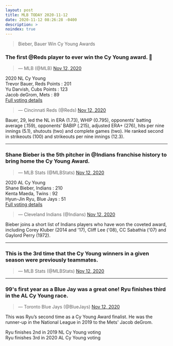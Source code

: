 ```yaml
---
layout: post
title: MLB TODAY 2020-11-12
date: 2020-11-12 08:26:28 -0400
description: >
noindex: true
---
```


> Bieber, Bauer Win Cy Young Awards

### The first @Reds player to ever win the Cy Young award. 👀

<script async src="//platform.twitter.com/widgets.js" charset="utf-8"></script>
<blockquote class="twitter-tweet" data-lang="en">
  &mdash; MLB (@MLB)
  <a href="https://twitter.com/MLB/status/1326674343804473346">Nov 12, 2020</a>
</blockquote>

2020 NL Cy Young  
Trevor Bauer, Reds Points : 201  
Yu Darvish, Cubs Points : 123  
Jacob deGrom, Mets : 89  
[Full voting details](https://bbwaa.com/20-nl-cy/)

<script async src="//platform.twitter.com/widgets.js" charset="utf-8"></script>
<blockquote class="twitter-tweet" data-lang="en">
  &mdash; Cincinnati Reds (@Reds)
  <a href="https://twitter.com/Reds/status/1326673437755105280">Nov 12, 2020</a>
</blockquote>

Bauer, 29, led the NL in ERA (1.73), WHIP (0.795), opponents’ batting average (.159), opponents’ BABIP (.215), adjusted ERA+ (276), hits per nine innings (5.1), shutouts (two) and complete games (two). He ranked second in strikeouts (100) and strikeouts per nine innings (12.3).

---

### Shane Bieber is the 5th pitcher in @Indians franchise history to bring home the Cy Young Award.

<script async src="//platform.twitter.com/widgets.js" charset="utf-8"></script>
<blockquote class="twitter-tweet" data-lang="en">
  &mdash; MLB Stats (@MLBStats)
  <a href="https://twitter.com/MLBStats/status/1326666455887147008">Nov 12, 2020</a>
</blockquote>

2020 AL Cy Young  
Shane Bieber, Indians : 210  
Kenta Maeda, Twins : 92  
Hyun-Jin Ryu, Blue Jays : 51  
[Full voting details](https://bbwaa.com/20-al-cy/)

<script async src="//platform.twitter.com/widgets.js" charset="utf-8"></script>
<blockquote class="twitter-tweet" data-lang="en">
  &mdash; Cleveland Indians (@Indians)
  <a href="https://twitter.com/Indians/status/1326669711132790784">Nov 12, 2020</a>
</blockquote>

Bieber joins a short list of Indians players who have won the coveted award, including Corey Kluber (2014 and '17), Cliff Lee ('08), CC Sabathia ('07) and Gaylord Perry (1972).

---

### This is the 3rd time that the Cy Young winners in a given season were previously teammates.

<script async src="//platform.twitter.com/widgets.js" charset="utf-8"></script>
<blockquote class="twitter-tweet" data-lang="en">
  &mdash; MLB Stats (@MLBStats)
  <a href="https://twitter.com/MLBStats/status/1326675732408406016">Nov 12, 2020</a>
</blockquote>

---

### 99's first year as a Blue Jay was a great one! Ryu finishes third in the AL Cy Young race.

<script async src="//platform.twitter.com/widgets.js" charset="utf-8"></script>
<blockquote class="twitter-tweet" data-lang="en">
  &mdash; Toronto Blue Jays (@BlueJays)
  <a href="https://twitter.com/BlueJays/status/1326665638996226048">Nov 12, 2020</a>
</blockquote>

This was Ryu’s second time as a Cy Young Award finalist. He was the runner-up in the National League in 2019 to the Mets' Jacob deGrom.

Ryu finishes 2nd in 2019 NL Cy Young voting  
Ryu finishes 3rd in 2020 AL Cy Young voting
